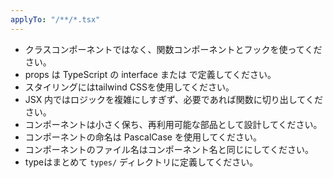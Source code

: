 ```yaml
---
applyTo: "/**/*.tsx"
---
```


- クラスコンポーネントではなく、関数コンポーネントとフックを使ってください。
- props は TypeScript の interface または で定義してください。
- スタイリングにはtailwind CSSを使用してください。
- JSX 内ではロジックを複雑にしすぎず、必要であれば関数に切り出してください。
- コンポーネントは小さく保ち、再利用可能な部品として設計してください。
- コンポーネントの命名は PascalCase を使用してください。
- コンポーネントのファイル名はコンポーネント名と同じにしてください。
- typeはまとめて `types/` ディレクトリに定義してください。
